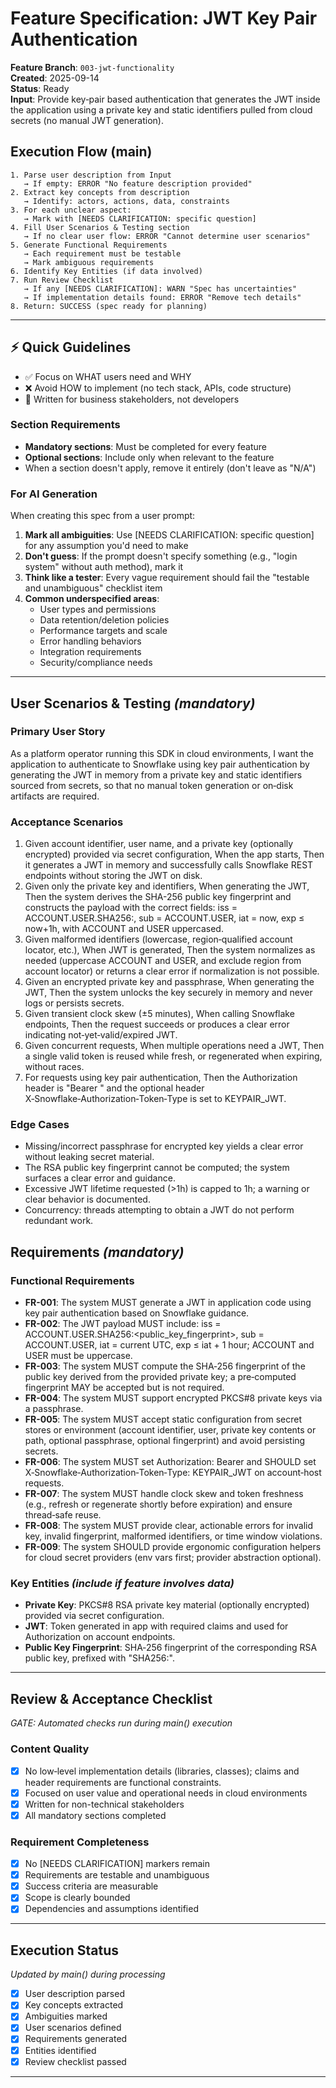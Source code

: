# Feature Specification: JWT Key Pair Authentication

**Feature Branch**: `003-jwt-functionality`  
**Created**: 2025-09-14  
**Status**: Ready  
**Input**: Provide key‑pair based authentication that generates the JWT inside the application using a private key and static identifiers pulled from cloud secrets (no manual JWT generation).

## Execution Flow (main)
```
1. Parse user description from Input
   → If empty: ERROR "No feature description provided"
2. Extract key concepts from description
   → Identify: actors, actions, data, constraints
3. For each unclear aspect:
   → Mark with [NEEDS CLARIFICATION: specific question]
4. Fill User Scenarios & Testing section
   → If no clear user flow: ERROR "Cannot determine user scenarios"
5. Generate Functional Requirements
   → Each requirement must be testable
   → Mark ambiguous requirements
6. Identify Key Entities (if data involved)
7. Run Review Checklist
   → If any [NEEDS CLARIFICATION]: WARN "Spec has uncertainties"
   → If implementation details found: ERROR "Remove tech details"
8. Return: SUCCESS (spec ready for planning)
```

---

## ⚡ Quick Guidelines
- ✅ Focus on WHAT users need and WHY
- ❌ Avoid HOW to implement (no tech stack, APIs, code structure)
- 👥 Written for business stakeholders, not developers

### Section Requirements
- **Mandatory sections**: Must be completed for every feature
- **Optional sections**: Include only when relevant to the feature
- When a section doesn't apply, remove it entirely (don't leave as "N/A")

### For AI Generation
When creating this spec from a user prompt:
1. **Mark all ambiguities**: Use [NEEDS CLARIFICATION: specific question] for any assumption you'd need to make
2. **Don't guess**: If the prompt doesn't specify something (e.g., "login system" without auth method), mark it
3. **Think like a tester**: Every vague requirement should fail the "testable and unambiguous" checklist item
4. **Common underspecified areas**:
   - User types and permissions
   - Data retention/deletion policies  
   - Performance targets and scale
   - Error handling behaviors
   - Integration requirements
   - Security/compliance needs

---

## User Scenarios & Testing *(mandatory)*

### Primary User Story
As a platform operator running this SDK in cloud environments, I want the application to authenticate to Snowflake using key pair authentication by generating the JWT in memory from a private key and static identifiers sourced from secrets, so that no manual token generation or on‑disk artifacts are required.

### Acceptance Scenarios
1. Given account identifier, user name, and a private key (optionally encrypted) provided via secret configuration, When the app starts, Then it generates a JWT in memory and successfully calls Snowflake REST endpoints without storing the JWT on disk.
2. Given only the private key and identifiers, When generating the JWT, Then the system derives the SHA-256 public key fingerprint and constructs the payload with the correct fields: iss = ACCOUNT.USER.SHA256:<fingerprint>, sub = ACCOUNT.USER, iat = now, exp ≤ now+1h, with ACCOUNT and USER uppercased.
3. Given malformed identifiers (lowercase, region‑qualified account locator, etc.), When JWT is generated, Then the system normalizes as needed (uppercase ACCOUNT and USER, and exclude region from account locator) or returns a clear error if normalization is not possible.
4. Given an encrypted private key and passphrase, When generating the JWT, Then the system unlocks the key securely in memory and never logs or persists secrets.
5. Given transient clock skew (±5 minutes), When calling Snowflake endpoints, Then the request succeeds or produces a clear error indicating not‑yet‑valid/expired JWT.
6. Given concurrent requests, When multiple operations need a JWT, Then a single valid token is reused while fresh, or regenerated when expiring, without races.
7. For requests using key pair authentication, Then the Authorization header is "Bearer <jwt>" and the optional header X‑Snowflake‑Authorization‑Token‑Type is set to KEYPAIR_JWT.

### Edge Cases
- Missing/incorrect passphrase for encrypted key yields a clear error without leaking secret material.
- The RSA public key fingerprint cannot be computed; the system surfaces a clear error and guidance.
- Excessive JWT lifetime requested (>1h) is capped to 1h; a warning or clear behavior is documented.
- Concurrency: threads attempting to obtain a JWT do not perform redundant work.

## Requirements *(mandatory)*

### Functional Requirements
- **FR-001**: The system MUST generate a JWT in application code using key pair authentication based on Snowflake guidance.
- **FR-002**: The JWT payload MUST include: iss = ACCOUNT.USER.SHA256:<public_key_fingerprint>, sub = ACCOUNT.USER, iat = current UTC, exp ≤ iat + 1 hour; ACCOUNT and USER must be uppercase.
- **FR-003**: The system MUST compute the SHA‑256 fingerprint of the public key derived from the provided private key; a pre‑computed fingerprint MAY be accepted but is not required.
- **FR-004**: The system MUST support encrypted PKCS#8 private keys via a passphrase.
- **FR-005**: The system MUST accept static configuration from secret stores or environment (account identifier, user, private key contents or path, optional passphrase, optional fingerprint) and avoid persisting secrets.
- **FR-006**: The system MUST set Authorization: Bearer <jwt> and SHOULD set X‑Snowflake‑Authorization‑Token‑Type: KEYPAIR_JWT on account‑host requests.
- **FR-007**: The system MUST handle clock skew and token freshness (e.g., refresh or regenerate shortly before expiration) and ensure thread‑safe reuse.
- **FR-008**: The system MUST provide clear, actionable errors for invalid key, invalid fingerprint, malformed identifiers, or time window violations.
- **FR-009**: The system SHOULD provide ergonomic configuration helpers for cloud secret providers (env vars first; provider abstraction optional).

### Key Entities *(include if feature involves data)*
- **Private Key**: PKCS#8 RSA private key material (optionally encrypted) provided via secret configuration.
- **JWT**: Token generated in app with required claims and used for Authorization on account endpoints.
- **Public Key Fingerprint**: SHA‑256 fingerprint of the corresponding RSA public key, prefixed with "SHA256:".

---

## Review & Acceptance Checklist
*GATE: Automated checks run during main() execution*

### Content Quality
- [x] No low‑level implementation details (libraries, classes); claims and header requirements are functional constraints.
- [x] Focused on user value and operational needs in cloud environments
- [x] Written for non-technical stakeholders
- [x] All mandatory sections completed

### Requirement Completeness
- [x] No [NEEDS CLARIFICATION] markers remain
- [x] Requirements are testable and unambiguous  
- [x] Success criteria are measurable
- [x] Scope is clearly bounded
- [x] Dependencies and assumptions identified

---

## Execution Status
*Updated by main() during processing*

- [x] User description parsed
- [x] Key concepts extracted
- [x] Ambiguities marked
- [x] User scenarios defined
- [x] Requirements generated
- [x] Entities identified
- [x] Review checklist passed

---
